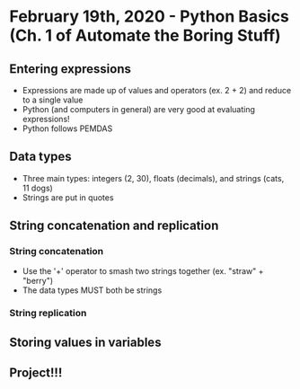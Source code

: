 # February 19th, 2020 - Python Basics (Ch. 1 of Automate the Boring Stuff)

## Entering expressions

- Expressions are made up of values and operators (ex. 2 + 2) and reduce to a single value
- Python (and computers in general) are very good at evaluating expressions!
- Python follows PEMDAS

## Data types

- Three main types: integers (2, 30), floats (decimals), and strings (cats, 11 dogs)
- Strings are put in quotes

## String concatenation and replication

### String concatenation

- Use the '+' operator to smash two strings together (ex. "straw" + "berry")
- The data types MUST both be strings

### String replication

## Storing values in variables

## Project!!!
